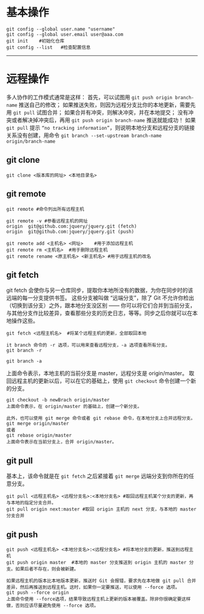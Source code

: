 # 基本操作
```git
git config --global user.name "username"
git config --global user.email user@aaa.com
git init    #初始化仓库
git config --list   #检查配置信息
```

---

# 远程操作
多人协作的工作模式通常是这样：
首先，可以试图用 `git push origin branch-name` 推送自己的修改；
如果推送失败，则因为远程分支比你的本地更新，需要先用 `git pull` 试图合并；
如果合并有冲突，则解决冲突，并在本地提交；
没有冲突或者解决掉冲突后，再用 `git push origin branch-name` 推送就能成功！
如果 `git pull` 提示 `“no tracking information”`，则说明本地分支和远程分支的链接关系没有创建，用命令 `git branch --set-upstream branch-name origin/branch-name`

## git clone
`git clone <版本库的网址> <本地目录名>`

## git remote
```git
git remote #命令列出所有远程主机

git remote -v #参看远程主机的网址
origin  git@github.com:jquery/jquery.git (fetch)
origin  git@github.com:jquery/jquery.git (push)

git remote add <主机名> <网址>    #用于添加远程主机
git remote rm <主机名>  #用于删除远程主机
git remote rename <原主机名> <新主机名> #用于远程主机的改名
```

## git fetch
git fetch 会使你与另一仓库同步，提取你本地所没有的数据，为你在同步时的该远端的每一分支提供书签。 这些分支被叫做 “远端分支”，除了 Git 不允许你检出（切换到该分支）之外，跟本地分支没区别 —— 你可以将它们合并到当前分支，与其他分支作比较差异，查看那些分支的历史日志，等等。同步之后你就可以在本地操作这些。
```git
git fetch <远程主机名>  #将某个远程主机的更新，全部取回本地

it branch 命令的 -r 选项，可以用来查看远程分支，-a 选项查看所有分支。
git branch -r

git branch -a
```

上面命令表示，本地主机的当前分支是 master，远程分支是 origin/master。
取回远程主机的更新以后，可以在它的基础上，使用 `git checkout` 命令创建一个新的分支。
```git
git checkout -b newBrach origin/master
上面命令表示，在 origin/master 的基础上，创建一个新分支。

此外，也可以使用 git merge 命令或者 git rebase 命令，在本地分支上合并远程分支。
git merge origin/master
或者
git rebase origin/master
上面命令表示在当前分支上，合并 origin/master。
```

## git pull
基本上，该命令就是在 `git fetch` 之后紧接着 `git merge` 远端分支到你所在的任意分支。
```git
git pull <远程主机名> <远程分支名>:<本地分支名> #取回远程主机某个分支的更新，再与本地的指定分支合并。
git pull origin next:master #取回 origin 主机的 next 分支，与本地的 master 分支合并
```

## git push
```git
git push <远程主机名> <本地分支名>:<远程分支名> #将本地分支的更新，推送到远程主机
git push origin master  #本地的 master 分支推送到 origin 主机的 master 分支。如果后者不存在，则会被新建。

如果远程主机的版本比本地版本更新，推送时 Git 会报错，要求先在本地做 git pull 合并差异，然后再推送到远程主机。这时，如果你一定要推送，可以使用 --force 选项。
git push --force origin 
上面命令使用 --force选项，结果导致远程主机上更新的版本被覆盖。除非你很确定要这样做，否则应该尽量避免使用 --force 选项。

```



